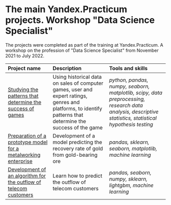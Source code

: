 # The main Yandex.Practicum projects. Workshop "Data Science Specialist"

The projects were completed as part of the training at Yandex.Practicum. A workshop on the profession of "Data Science Specialist" from November 2021 to July 2022.

| Project name | Description | Tools and skills | 
| :---------------------- | :---------------------- | :---------------------- |
| [Studying the patterns that determine the success of games](success_games) | Using historical data on sales of computer games, user and expert ratings, genres and platforms, to identify patterns that determine the success of the game  | *python, pandas, numpy, seaborn, matplotlib, scipy, data preprocessing, research data analysis, descriptive statistics, statistical hypothesis testing* |
| [Preparation of a prototype model for a metalworking enterprise](metalworking_enterprise) | Development of a model predicting the recovery rate of gold from gold-bearing ore | *pandas, sklearn, seaborn, matplotlib, machine learning* |
| [Development of an algorithm for the outflow of telecom customers](outflow_operator_customers) | Learn how to predict the outflow of telecom customers| *pandas, seaborn, numpy, sklearn, lightgbm, machine learning* |